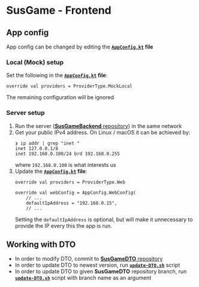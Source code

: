 # SusGame - Frontend

## App config

App config can be changed by editing the
**[`AppConfig.kt`](app/src/main/java/edu/agh/susgame/front/config/AppConfig.kt) file**

### Local (Mock) setup

Set the following in the
**[`AppConfig.kt`](app/src/main/java/edu/agh/susgame/front/config/AppConfig.kt) file**:
```
override val providers = ProviderType.MockLocal
```
The remaining configuration will be ignored

### Server setup
1. Run the server ([**SusGameBackend** repository](https://github.com/Nepommuck/SusGameBackend)) in the same network
2. Get your public IPv4 address. On Linux / macOS it can be achieved by:
    ```
    ❯ ip addr | grep "inet "
    inet 127.0.0.1/8
    inet 192.168.0.100/24 brd 192.168.0.255
    ```
   where `192.168.0.100` is what interests us
3. Update the **[`AppConfig.kt`](app/src/main/java/edu/agh/susgame/front/config/AppConfig.kt) file**:
    ```
    override val providers = ProviderType.Web

    override val webConfig = AppConfig.WebConfig(
        // ...
        defaultIpAddress = "192.168.0.15",
        // ...
    ```
    Setting the `defaultIpAddress` is optional, but will make it unnecessary to provide the IP every
    this the app is run.

## Working with DTO
- In order to modify DTO, commit to [**SusGameDTO** repository](https://github.com/Nepommuck/SusGameDTO)
- In order to update DTO to newest version, run [**`update-DTO.sh`**](./scripts/update-DTO.sh) script
- In order to update DTO to given **SusGameDTO** repository branch, run [**`update-DTO.sh`**](./scripts/update-DTO.sh) script with branch name as an argument
